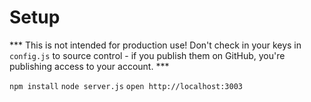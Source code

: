 # Setup

*** This is not intended for production use!  Don't check in your keys in `config.js` to source control - if you publish them on GitHub, you're publishing access to your account. ***

`npm install`
`node server.js`
`open http://localhost:3003`

